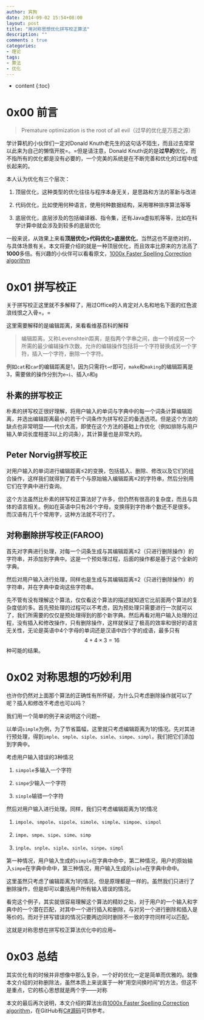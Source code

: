 ```yaml
---
author: 宾狗
date: 2014-09-02 15:54+08:00
layout: post
title: "用对称思想优化拼写校正算法"
description: ""
comments : true
categories:
- 理论
tags:
- 算法
- 优化
---
```


* content
{:toc}

# 0x00 前言
> Premature optimization is the root of all evil（过早的优化是万恶之源）

学计算机的小伙伴们一定对Donald Knuth老先生的这句话不陌生，而且过去常常以此来为自己的懒惰开脱=。=但是请注意，Donald Knuth说的是**过早的**优化，而不指所有的优化都是没有必要的，一个完美的系统是在不断完善和优化的过程中成长起来的。

本人认为优化有三个层次：







1. 顶层优化，这种类型的优化往往与程序本身无关，是思路和方法的革新与改进

2. 代码优化，比如使用何种语言，使用何种数据结构，采用哪种排序算法等等

3. 底层优化，底层涉及的包括编译器、指令集，还有Java虚拟机等等，比如在科学计算中就会涉及到较多的底层优化

一般来说，从效果上来看**顶层优化>代码优化>底层优化**，当然这也不是绝对的，与具体场景有关。本文将要介绍的就是一种顶层优化，而且效率比原来的方法高了**1000**多倍。有兴趣的小伙伴可以看看原文，[1000x Faster Spelling Correction algorithm](http://blog.faroo.com/2012/06/07/improved-edit-distance-based-spelling-correction/)

# 0x01 拼写校正
关于拼写校正这里就不多解释了，用过Office的人肯定对人名和地名下面的红色波浪线恨之入骨=。=

这里需要解释的是编辑距离，来看看维基百科的解释

> 编辑距离，又称Levenshtein距离，是指两个字串之间，由一个转成另一个所需的最少编辑操作次数。允许的编辑操作包括将一个字符替换成另一个字符，插入一个字符，删除一个字符。

例如`cat`和`car`的编辑距离是1，因为只需将`t→r`即可，`make`和`making`的编辑距离是3，需要做的操作分别为`e→i`、插入`n`和`g`

## 朴素的拼写校正
朴素的拼写校正很好理解，将用户输入的单词与字典中的每一个词条计算编辑距离，并选出编辑距离最小的若干个词条作为拼写校正的备选选项。但是这个方法的缺点也非常明显——代价太高，即使在这个方法的基础上作优化（例如排除与用户输入单词长度相差3以上的词条），其计算量也是非常大的。

## Peter Norvig拼写校正
对用户输入的单词进行编辑距离≤2的变换，包括插入、删除、修改以及它们的组合操作，这样我们就得到了若干个与原始输入编辑距离≤2的字符串，然后分别用它们在字典中进行查询。

这个方法虽然比朴素的拼写校正算法好了许多，但仍然有很高的复杂度，而且与具体的语言相关。例如在英语中只有26个字母，变换得到字符串个数还不是很多。而汉语有几千个常用字，这种方法就不可行了。

## 对称删除拼写校正(FAROO)
首先对字典进行处理，对每一个词条生成与其编辑距离≤2（只进行删除操作）的字符串，并添加到字典中。这是一个预处理过程，后面的操作都是基于这个全新的字典。

然后对用户输入进行处理，同样也是生成与其编辑距离≤2（只进行删除操作）的字符串，并在字典中查询这些字符串。

先不管有没有理解这个算法，仅仅看这个算法的描述就知道它比前面两个算法的复杂度低的多。首先预处理的过程可以不考虑，因为预处理只需要进行一次就可以了，我们所需要的仅仅是预处理得到的那个新字典。然后再看对用户输入处理的过程，没有插入和修改操作，只有删除操作，这样就保证了极高的效率和很好的语言无关性，无论是英语中4个字母的单词还是汉语中四个字的成语，最多只有$$4 + 4 \times 3=16$$种可能的结果。

# 0x02 对称思想的巧妙利用
也许你仍然对上面那个算法的正确性有所怀疑，为什么只考虑删除操作就可以了呢？插入和修改不考虑也可以吗？

我们用一个简单的例子来说明这个问题~

以单词`simple`为例，为了节省篇幅，这里就只考虑编辑距离为1的情况。先对其进行预处理，得到`imple`、`smple`、`siple`、`simle`、`simpe`、`simpl`，我们把它们添加到字典中。

考虑用户输入错误的3种情况

1. `simpole`多输入一个字符

2. `simpe`少输入一个字符

3. `sinple`输错一个字符

然后对用户输入进行处理。同样，我们只考虑编辑距离为1的情况

1. `impole`、`smpole`、`sipole`、`simole`、`simple`、`simpoe`、`simpol`

2. `impe`、`smpe`、`sipe`、`sime`、`simp`

3. `inple`、`snple`、`siple`、`sinle`、`sinpe`、`simpl`

第一种情况，用户输入生成的`simple`在字典中命中，第二种情况，用户的原始输入`simpe`在字典中命中，第三种情况，用户输入生成的`siple`在字典中命中。

这里虽然只考虑了编辑距离为1的情况，但是原理都是一样的。虽然我们只进行了删除操作，但是却可以囊括用户所有输入错误的情况。

看完这个例子，其实就很容易理解这个算法的精妙之处，对于用户的一个输入和字典中的一个潜在匹配，对其中一个进行插入和删除，与对另一个进行删除和插入是等价的。而对于拼写错误的情况只要两边同时删除不一致的字符同样可以匹配。

这就是对称思想在拼写校正算法优化中的应用~

# 0x03 总结
其实优化有的时候并非想像中那么复杂，一个好的优化一定是简单而优雅的。就像本文介绍的对称删除法，虽然本质上来说属于一种“用空间换时间”的方法，但这不是重点，它的核心思想就是两个字——对称

本文的最后再次说明，本文介绍的算法出自[1000x Faster Spelling Correction algorithm](http://blog.faroo.com/2012/06/07/improved-edit-distance-based-spelling-correction/)，在GitHub有[C#源码](https://github.com/wolfgarbe/symspell)可供参考。